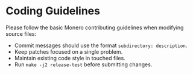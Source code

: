 # Coding Guidelines

Please follow the basic Monero contributing guidelines when modifying source files:

- Commit messages should use the format `subdirectory: description`.
- Keep patches focused on a single problem.
- Maintain existing code style in touched files.
- Run `make -j2 release-test` before submitting changes.

